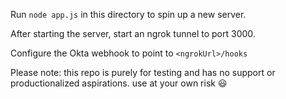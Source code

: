 Run `node app.js` in this directory to spin up a new server. 

After starting the server, start an ngrok tunnel to port 3000. 

Configure the Okta webhook to point to `<ngrokUrl>/hooks`

Please note: this repo is purely for testing and has no support or productionalized aspirations. use at your own risk :smiley: 
